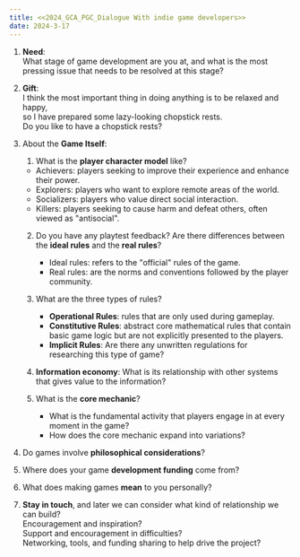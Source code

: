 ```yaml
---
title: <<2024_GCA_PGC_Dialogue With indie game developers>>
date: 2024-3-17
---
```

1. **Need**:<br> What stage of game development are you at, and what is the most pressing issue that needs to be resolved at this stage?<br>

2. **Gift**: <br> I think the most important thing in doing anything is to be relaxed and happy, <br>so I have prepared some lazy-looking chopstick rests. <br>Do you like to have a chopstick rests? <br>

3. About the **Game Itself**:
   1. What is the **player character model** like?
     - Achievers: players seeking to improve their experience and enhance their power.
     - Explorers: players who want to explore remote areas of the world.
     - Socializers: players who value direct social interaction.
     - Killers: players seeking to cause harm and defeat others, often viewed as "antisocial".
       
   2. Do you have any playtest feedback? Are there differences between the **ideal rules** and the **real rules**?
       - Ideal rules: refers to the "official" rules of the game.
       - Real rules: are the norms and conventions followed by the player community.
       
   3. What are the three types of rules?
      - **Operational Rules**: rules that are only used during gameplay.
      - **Constitutive Rules**: abstract core mathematical rules that contain basic game logic but are not explicitly presented to the players.
      - **Implicit Rules**: Are there any unwritten regulations for researching this type of game?

   4. **Information economy**: What is its relationship with other systems that gives value to the information?

   5. What is the **core mechanic**?
      - What is the fundamental activity that players engage in at every moment in the game?
      - How does the core mechanic expand into variations?

4. Do games involve **philosophical considerations**?
5. Where does your game **development funding** come from?
6. What does making games **mean** to you personally?
7. **Stay in touch**, and later we can consider what kind of relationship we can build? <br>Encouragement and inspiration?<br> Support and encouragement in difficulties? <br>Networking, tools, and funding sharing to help drive the project?<br>